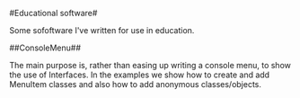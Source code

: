 #Educational software#

Some sofoftware I've written for use in education.

##ConsoleMenu##

The main purpose is, rather than easing up writing a console menu, to
show the use of Interfaces. In the examples we show how to create and
add MenuItem classes and also how to add anonymous classes/objects.

